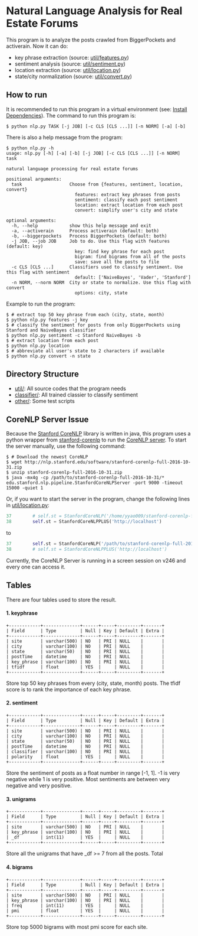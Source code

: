 # Natural Language Analysis for Real Estate Forums
This program is to analyze the posts crawled from BiggerPockets and activerain.
Now it can do:
* key phrase extraction (source: [util/features.py](https://github.com/yyao007/real-estate-analysis/blob/master/reanal/util/features.py))
* sentiment analysis (source: [util/sentiment.py](https://github.com/yyao007/real-estate-analysis/blob/master/reanal/util/sentiment.py))
* location extraction (source: [util/location.py](https://github.com/yyao007/real-estate-analysis/blob/master/reanal/util/location.py))
* state/city normalization (source: [util/convert.py](https://github.com/yyao007/real-estate-analysis/blob/master/reanal/util/convert.py))

## How to run
It is recommended to run this program in a virtual environment (see: [Install Dependencies](https://github.com/yyao007/real-estate-analysis#install-dependencies)). The command to run this program is:
```
$ python nlp.py TASK [-j JOB] [-c CLS [CLS ...]] [-n NORM] [-a] [-b]
```

There is also a help message from the program:
```
$ python nlp.py -h
usage: nlp.py [-h] [-a] [-b] [-j JOB] [-c CLS [CLS ...]] [-n NORM] task

natural language processing for real estate forums

positional arguments:
  task                  Choose from {features, sentiment, location, convert}
                          features: extract key phrases from posts
                          sentiment: classify each post sentiment
                          location: extract location from each post
                          convert: simplify user's city and state

optional arguments:
  -h, --help            show this help message and exit
  -a, --activerain      Process activerain (default: both)
  -b, --biggerpockets   Process BiggerPockets (default: both)
  -j JOB, --job JOB     Job to do. Use this flag with features (default: key)
                          key: find key phrase for each post
                          bigram: find bigrams from all of the posts
                          save: save all the posts to file
  -c CLS [CLS ...]      Classifiers used to classify sentiment. Use this flag with sentiment 
                          default: ['NaiveBayes', 'Vader', 'Stanford']
  -n NORM, --norm NORM  City or state to normalize. Use this flag with convert 
                          options: city, state
```

Example to run the program:
```
$ # extract top 50 key phrase from each (city, state, month)
$ python nlp.py features -j key
$ # classify the sentiment for posts from only BiggerPockets using Stanford and NaiveBayes classifier
$ python nlp.py sentiment -c Stanford NaiveBayes -b
$ # extract location from each post
$ python nlp.py location
$ # abbreviate all user's state to 2 characters if available
$ python nlp.py convert -n state
```

## Directory Structure
* [util/](https://github.com/yyao007/real-estate-analysis/tree/master/reanal/util): All source codes that the program needs
* [classifier/](https://github.com/yyao007/real-estate-analysis/tree/master/reanal/classifier): All trained classier to classify sentiment
* [other/](https://github.com/yyao007/real-estate-analysis/tree/master/reanal/other): Some test scripts

## CoreNLP Server Issue
Because the [Stanford CoreNLP](https://stanfordnlp.github.io/CoreNLP/index.html) library is written in java, this program uses a python wrapper from [stanford-corenlp](https://github.com/Lynten/stanford-corenlp) to run the [CoreNLP server](https://stanfordnlp.github.io/CoreNLP/corenlp-server.html). To start the server manually, use the following command:
```
$ # Download the newest CoreNLP
$ wget http://nlp.stanford.edu/software/stanford-corenlp-full-2016-10-31.zip
$ unzip stanford-corenlp-full-2016-10-31.zip
$ java -mx4g -cp /path/to/stanford-corenlp-full-2016-10-31/* edu.stanford.nlp.pipeline.StanfordCoreNLPServer -port 9000 -timeout 15000 -quiet 1
```
Or, if you want to start the server in the program, change the following lines in [util/location.py](https://github.com/yyao007/real-estate-analysis/blob/master/reanal/util/location.py#L37):
```python
37        # self.st = StanfordCoreNLP('/home/yyao009/stanford-corenlp-full-2016-10-31/')
38        self.st = StanfordCoreNLPPLUS('http://localhost')
```
to
```python
37        self.st = StanfordCoreNLP('/path/to/stanford-corenlp-full-2016-10-31/')
38        # self.st = StanfordCoreNLPPLUS('http://localhost')
```

Currently, the CoreNLP Server is running in a screen session on v246 and every one can access it.

## Tables
There are four tables used to store the result.
#### 1. keyphrase
```
+------------+--------------+------+-----+---------+-------+
| Field      | Type         | Null | Key | Default | Extra |
+------------+--------------+------+-----+---------+-------+
| site       | varchar(500) | NO   | PRI | NULL    |       |
| city       | varchar(100) | NO   | PRI | NULL    |       |
| state      | varchar(50)  | NO   | PRI | NULL    |       |
| postTime   | datetime     | NO   | PRI | NULL    |       |
| key_phrase | varchar(100) | NO   | PRI | NULL    |       |
| tfidf      | float        | YES  |     | NULL    |       |
+------------+--------------+------+-----+---------+-------+
```
Store top 50 key phrases from every (city, state, month) posts. The tfidf score is to rank the importance of each key phrase.

#### 2. sentiment
```
+------------+--------------+------+-----+---------+-------+
| Field      | Type         | Null | Key | Default | Extra |
+------------+--------------+------+-----+---------+-------+
| site       | varchar(500) | NO   | PRI | NULL    |       |
| city       | varchar(100) | NO   | PRI | NULL    |       |
| state      | varchar(50)  | NO   | PRI | NULL    |       |
| postTime   | datetime     | NO   | PRI | NULL    |       |
| classifier | varchar(100) | NO   | PRI | NULL    |       |
| polarity   | float        | YES  |     | NULL    |       |
+------------+--------------+------+-----+---------+-------+
```
Store the sentiment of posts as a float number in range [-1, 1]. -1 is very negative while 1 is very positive. Most sentiments are between very negative and very positive.

#### 3. unigrams
```
+------------+--------------+------+-----+---------+-------+
| Field      | Type         | Null | Key | Default | Extra |
+------------+--------------+------+-----+---------+-------+
| site       | varchar(500) | NO   | PRI | NULL    |       |
| key_phrase | varchar(100) | NO   | PRI | NULL    |       |
| _df        | int(11)      | YES  |     | NULL    |       |
+------------+--------------+------+-----+---------+-------+
```
Store all the unigrams that have \_df >= 7 from all the posts. Total

#### 4. bigrams
```
+------------+--------------+------+-----+---------+-------+
| Field      | Type         | Null | Key | Default | Extra |
+------------+--------------+------+-----+---------+-------+
| site       | varchar(500) | NO   | PRI | NULL    |       |
| key_phrase | varchar(100) | NO   | PRI | NULL    |       |
| freq       | int(11)      | YES  |     | NULL    |       |
| pmi        | float        | YES  |     | NULL    |       |
+------------+--------------+------+-----+---------+-------+
```
Store top 5000 bigrams with most pmi score for each site.
